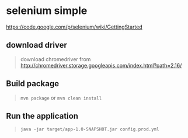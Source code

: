 # selenium simple

https://code.google.com/p/selenium/wiki/GettingStarted

## download driver

> download chromedriver from http://chromedriver.storage.googleapis.com/index.html?path=2.16/

## Build package

> `mvn package` or `mvn clean install`

## Run the application

> `java -jar target/app-1.0-SNAPSHOT.jar config.prod.yml`
